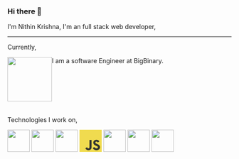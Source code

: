 ### Hi there 👋
I'm Nithin Krishna, I'm an full stack web developer, 
___
Currently,

<div>
    <img width="100" height="100" align='left' src="https://avatars1.githubusercontent.com/u/780670?s=400&u=b99c1398a2e5dea0dd078d648b1f7ccadcf922a0&v=4g" > 
    <div height="100">I am a software Engineer at BigBinary. </div>
   <br />
 <br />
  <br />
    <br />
     <br />
    <br />
</div>



Technologies I work on, 
<div>
  <img width="50" height="50" src="https://avatars0.githubusercontent.com/u/6412038?s=200&v=4" >
  <img width="50" height="50" src="https://avatars2.githubusercontent.com/u/210414?s=200&v=4" >
  <img width="50" height="50" src="https://avatars1.githubusercontent.com/u/4223?s=200&v=4" >
  <img width="50" height="50" src="https://raw.githubusercontent.com/github/explore/80688e429a7d4ef2fca1e82350fe8e3517d3494d/topics/javascript/javascript.png" >
  <img width="50" height="50" src="https://avatars0.githubusercontent.com/u/1525981?s=200&v=4" >
  <img width="50" height="50" src="https://avatars3.githubusercontent.com/u/27804?s=200&v=44" >
  <img width="50" height="50" src="https://avatars2.githubusercontent.com/u/210414?s=200&v=4" >
</div>
<!--
**nithinkr1shna/nithinkr1shna** is a ✨ _special_ ✨ repository because its `README.md` (this file) appears on your GitHub profile.

Here are some ideas to get you started:

- 🔭 I’m currently working on ...
- 🌱 I’m currently learning ...
- 👯 I’m looking to collaborate on ...
- 🤔 I’m looking for help with ...
- 💬 Ask me about ...
- 📫 How to reach me: ...
- 😄 Pronouns: ...
- ⚡ Fun fact: ...
-->
